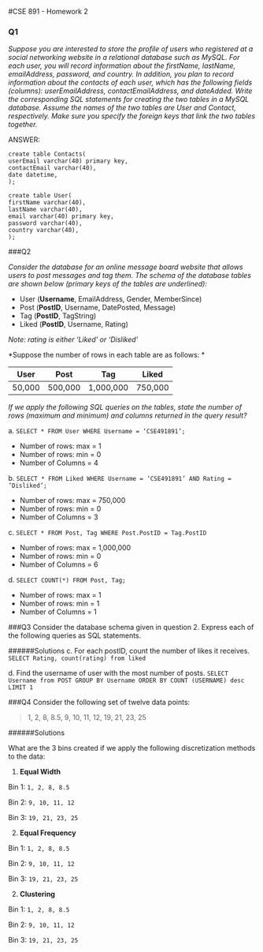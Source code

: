 #CSE 891 - Homework 2




### Q1


*Suppose you are interested to store the profile of users who registered at a social networking website in a relational database such as MySQL. For each user, you will record information about the firstName, lastName, emailAddress, password, and country. In addition, you plan to record information about the contacts of each user, which has the following fields (columns): userEmailAddress, contactEmailAddress, and dateAdded. Write the corresponding SQL statements for creating the two tables in a MySQL database. Assume the names of the two tables are User and Contact, respectively. Make sure you specify the foreign keys that link the two tables together.*



ANSWER:

```
create table Contacts(
userEmail varchar(40) primary key,
contactEmail varchar(40),
date datetime,
);

create table User(
firstName varchar(40),
lastName varchar(40),
email varchar(40) primary key,
password varchar(40),
country varchar(40),
);

```




###Q2


*Consider the database for an online message board website that allows users to post messages and tag them. The schema of the database tables are shown below (primary keys of the tables are underlined):*


* User (**Username**, EmailAddress, Gender, MemberSince) 
* Post (**PostID**, Username, DatePosted, Message) 
* Tag (**PostID**, TagString) 
* Liked (**PostID**, Username, Rating) 

*Note: rating is either ‘Liked’ or ‘Disliked’*


*Suppose the number of rows in each table are as follows: *



| User   | Post    | Tag       | Liked   |
|--------|---------|-----------|---------|
| 50,000 | 500,000 | 1,000,000 | 750,000 |



*If we apply the following SQL queries on the tables, state the number of rows (maximum and minimum) and columns returned in the query result?*


a. `SELECT * FROM User WHERE Username = ‘CSE491891’;`
* Number of rows: max = 1
* Number of rows: min = 0
* Number of Columns   = 4


b. `SELECT * FROM Liked WHERE Username = ‘CSE491891’ AND Rating = ’Disliked’;`
* Number of rows: max = 750,000
* Number of rows: min = 0
* Number of Columns   = 3


c. `SELECT * FROM Post, Tag WHERE Post.PostID = Tag.PostID`
* Number of rows: max = 1,000,000
* Number of rows: min = 0
* Number of Columns   = 6

d. `SELECT COUNT(*) FROM Post, Tag;`
* Number of rows: max = 1
* Number of rows: min = 1
* Number of Columns   = 1



###Q3
Consider the database schema given in question 2. Express each of the following queries as SQL statements.


######Solutions
c. For each postID, count the number of likes it receives.
`SELECT Rating, count(rating) from liked`

d. Find the username of user with the most number of posts.
`SELECT Username from POST GROUP BY Username ORDER BY COUNT (USERNAME) desc LIMIT 1`



###Q4
Consider the following set of twelve data points:

> 1, 2, 8, 8.5, 9, 10, 11, 12, 19, 21, 23, 25

######Solutions

What are the 3 bins created if we apply the following discretization methods to the data: 

1. **Equal Width**

  Bin 1: `1, 2, 8, 8.5`

  Bin 2: `9, 10, 11, 12`

  Bin 3: `19, 21, 23, 25`

2. **Equal Frequency**

  Bin 1: `1, 2, 8, 8.5`

  Bin 2: `9, 10, 11, 12`

  Bin 3: `19, 21, 23, 25`

2. **Clustering**

  Bin 1: `1, 2, 8, 8.5`

  Bin 2: `9, 10, 11, 12`

  Bin 3: `19, 21, 23, 25`

